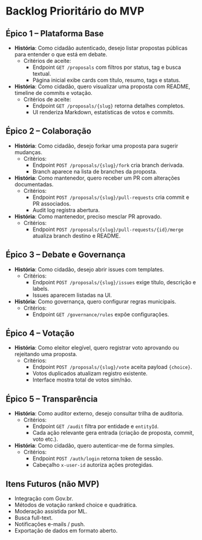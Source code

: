 # Backlog Prioritário do MVP

## Épico 1 – Plataforma Base
- **História**: Como cidadão autenticado, desejo listar propostas públicas para entender o que está em debate.
  - Critérios de aceite:
    - Endpoint `GET /proposals` com filtros por status, tag e busca textual.
    - Página inicial exibe cards com título, resumo, tags e status.
- **História**: Como cidadão, quero visualizar uma proposta com README, timeline de commits e votação.
  - Critérios de aceite:
    - Endpoint `GET /proposals/{slug}` retorna detalhes completos.
    - UI renderiza Markdown, estatísticas de votos e commits.

## Épico 2 – Colaboração
- **História**: Como cidadão, desejo forkar uma proposta para sugerir mudanças.
  - Critérios:
    - Endpoint `POST /proposals/{slug}/fork` cria branch derivada.
    - Branch aparece na lista de branches da proposta.
- **História**: Como mantenedor, quero receber um PR com alterações documentadas.
  - Critérios:
    - Endpoint `POST /proposals/{slug}/pull-requests` cria commit e PR associados.
    - Audit log registra abertura.
- **História**: Como mantenedor, preciso mesclar PR aprovado.
  - Critérios:
    - Endpoint `POST /proposals/{slug}/pull-requests/{id}/merge` atualiza branch destino e README.

## Épico 3 – Debate e Governança
- **História**: Como cidadão, desejo abrir issues com templates.
  - Critérios:
    - Endpoint `POST /proposals/{slug}/issues` exige título, descrição e labels.
    - Issues aparecem listadas na UI.
- **História**: Como governança, quero configurar regras municipais.
  - Critérios:
    - Endpoint `GET /governance/rules` expõe configurações.

## Épico 4 – Votação
- **História**: Como eleitor elegível, quero registrar voto aprovando ou rejeitando uma proposta.
  - Critérios:
    - Endpoint `POST /proposals/{slug}/vote` aceita payload `{choice}`.
    - Votos duplicados atualizam registro existente.
    - Interface mostra total de votos sim/não.

## Épico 5 – Transparência
- **História**: Como auditor externo, desejo consultar trilha de auditoria.
  - Critérios:
    - Endpoint `GET /audit` filtra por entidade e `entityId`.
    - Cada ação relevante gera entrada (criação de proposta, commit, voto etc.).
- **História**: Como cidadão, quero autenticar-me de forma simples.
  - Critérios:
    - Endpoint `POST /auth/login` retorna token de sessão.
    - Cabeçalho `x-user-id` autoriza ações protegidas.

## Itens Futuros (não MVP)
- Integração com Gov.br.
- Métodos de votação ranked choice e quadrática.
- Moderação assistida por ML.
- Busca full-text.
- Notificações e-mails / push.
- Exportação de dados em formato aberto.
